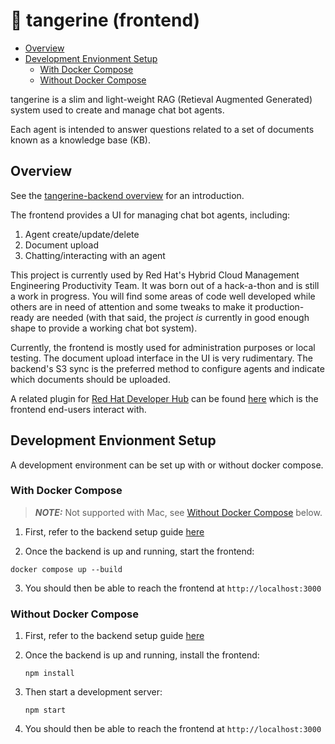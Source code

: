 # 🍊 tangerine (frontend) <!-- omit from toc -->

- [Overview](#overview)
- [Development Envionment Setup](#development-envionment-setup)
  - [With Docker Compose](#with-docker-compose)
  - [Without Docker Compose](#without-docker-compose)

tangerine is a slim and light-weight RAG (Retieval Augmented Generated) system used to create and manage chat bot agents.

Each agent is intended to answer questions related to a set of documents known as a knowledge base (KB).

## Overview

See the [tangerine-backend overview](https://github.com/RedHatInsights/tangerine-backend#overview) for an introduction.

The frontend provides a UI for managing chat bot agents, including:

1. Agent create/update/delete
2. Document upload
3. Chatting/interacting with an agent

This project is currently used by Red Hat's Hybrid Cloud Management Engineering Productivity Team. It was born out of a hack-a-thon and is still a work in progress. You will find some areas of code well developed while others are in need of attention and some tweaks to make it production-ready are needed (with that said, the project *is* currently in good enough shape to provide a working chat bot system).

Currently, the frontend is mostly used for administration purposes or local testing. The document upload interface in the UI is very rudimentary. The backend's S3 sync is the preferred method to configure agents and indicate which documents should be uploaded.

A related plugin for [Red Hat Developer Hub](https://developers.redhat.com/rhdh/overview) can be found [here](https://github.com/RedHatInsights/backstage-plugin-ai-search-frontend) which is the frontend end-users interact with.

## Development Envionment Setup

A development environment can be set up with or without docker compose.

### With Docker Compose

> **_NOTE:_**  Not supported with Mac, see [Without Docker Compose](#without-docker-compose) below.

1. First, refer to the backend setup guide [here](https://github.com/RedHatInsights/tangerine-backend#with-docker-compose)

2. Once the backend is up and running, start the frontend:

```text
docker compose up --build
```

3. You should then be able to reach the frontend at `http://localhost:3000`

### Without Docker Compose

1. First, refer to the backend setup guide [here](https://github.com/RedHatInsights/tangerine-backend#without-docker-compose)

2. Once the backend is up and running, install the frontend:

    ```text
    npm install
    ```

3. Then start a development server:

    ```text
    npm start
    ```

4. You should then be able to reach the frontend at `http://localhost:3000`
